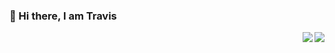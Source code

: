 ### 👋 Hi there, I am Travis

<img align="right" src="https://github-readme-stats.vercel.app/api?username=TravisRoad&show_icons=true&theme=radical" />

<img align="right" src="https://github-readme-stats.vercel.app/api/wakatime?username=TravisRoad&layout=compact&theme=radical" />
